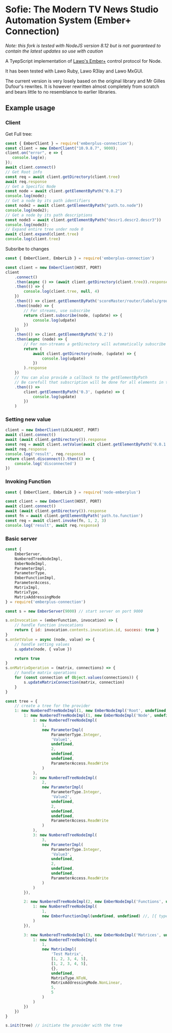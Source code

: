 # Sofie: The Modern TV News Studio Automation System (Ember+ Connection)

_Note: this fork is tested with NodeJS version 8.12 but is not guaranteed to contain the latest updates so use with caution_

A TyepScript implementation of [Lawo's Ember+](https://github.com/Lawo/ember-plus) control protocol for Node.

It has been tested with Lawo Ruby, Lawo R3lay and Lawo MxGUI.

The current version is very losely based on the original library and Mr Gilles Dufour's rewrites. It is however rewritten
almost completely from scratch and bears little to no resemblance to earlier libraries.

## Example usage

### Client

Get Full tree:

```javascript
const { EmberClient } = require('emberplus-connection');
const client = new EmberClient("10.9.8.7", 9000);
client.on("error", e => {
   console.log(e);
});
await client.connect()
// Get Root info
const req = await client.getDirectory(client.tree)
await req.response
// Get a Specific Node
const node = await client.getElementByPath("0.0.2")
console.log(node);
// Get a node by its path identifiers
const node2 = await client.getElementByPath("path.to.node"))
console.log(node2);
// Get a node by its path descriptions
const node3 = await client.getElementByPath("descr1.descr2.descr3"))
console.log(node3);
// Expand entire tree under node 0
await client.expand(client.tree)
console.log(client.tree)
```

Subsribe to changes

```javascript
const { EmberClient, EmberLib } = require('emberplus-connection')

const client = new EmberClient(HOST, PORT)
client
	.connect()
	.then(async () => (await client.getDirectory(client.tree)).response)
	.then(() => {
		console.log(client.tree, null, 4)
	})
	.then(() => client.getElementByPath('scoreMaster/router/labels/group 1'))
	.then((node) => {
		// For streams, use subscribe
		return client.subscribe(node, (update) => {
			console.log(udpate)
		})
	})
	.then(() => client.getElementByPath('0.2'))
	.then(async (node) => {
		// For non-streams a getDirectory will automatically subscribe for update
		return (
			await client.getDirectory(node, (update) => {
				console.log(udpate)
			})
		).response
	})
	// You can also provide a callback to the getElementByPath
	// Be carefull that subscription will be done for all elements in the path
	.then(() =>
		client.getElementByPath('0.3', (update) => {
			console.log(update)
		})
	)
```

### Setting new value

```javascript
client = new EmberClient(LOCALHOST, PORT)
await client.connect()
await (await client.getDirectory()).response
const req = await client.setValue(await client.getElementByPath('0.0.1'), 'gdnet')
await req.response
console.log('result', req.response)
return client.disconnect().then(() => {
	console.log('disconnected')
})
```

### Invoking Function

```javascript
const { EmberClient, EmberLib } = require('node-emberplus')

const client = new EmberClient(HOST, PORT)
await client.connect()
await (await client.getDirectory()).response
const fn = await client.getElementByPath('path.to.function')
const req = await client.invoke(fn, 1, 2, 3)
console.log('result', await req.response)
```

### Basic server

```javascript
const {
	EmberServer,
	NumberedTreeNodeImpl,
	EmberNodeImpl,
	ParameterImpl,
	ParameterType,
	EmberFunctionImpl,
	ParameterAccess,
	MatrixImpl,
	MatrixType,
	MatrixAddressingMode
} = require('emberplus-connection')

const s = new EmberServer(9000) // start server on port 9000

s.onInvocation = (emberFunction, invocation) => {
	// handle function invocations
	return { id: invocation.contents.invocation.id, success: true }
}
s.onSetValue = async (node, value) => {
	// handle setting values
	s.update(node, { value })

	return true
}
s.onMatrixOperation = (matrix, connections) => {
	// handle matrix operations
	for (const connection of Object.values(connections)) {
		s.updateMatrixConnection(matrix, connection)
	}
}

const tree = {
	// create a tree for the provider
	1: new NumberedTreeNodeImpl(1, new EmberNodeImpl('Root', undefined, undefined, true), {
		1: new NumberedTreeNodeImpl(1, new EmberNodeImpl('Node', undefined, undefined, true), {
			1: new NumberedTreeNodeImpl(
				1,
				new ParameterImpl(
					ParameterType.Integer,
					'Value1',
					undefined,
					2,
					undefined,
					undefined,
					ParameterAccess.ReadWrite
				)
			),
			2: new NumberedTreeNodeImpl(
				2,
				new ParameterImpl(
					ParameterType.Integer,
					'Value2',
					undefined,
					2,
					undefined,
					undefined,
					ParameterAccess.ReadWrite
				)
			),
			3: new NumberedTreeNodeImpl(
				3,
				new ParameterImpl(
					ParameterType.Integer,
					'Value3',
					undefined,
					2,
					undefined,
					undefined,
					ParameterAccess.ReadWrite
				)
			)
		}),

		2: new NumberedTreeNodeImpl(2, new EmberNodeImpl('Functions', undefined, undefined, true), {
			1: new NumberedTreeNodeImpl(
				1,
				new EmberFunctionImpl(undefined, undefined) //, [{ type: ParameterType.Boolean, name: 'Test' }])
			)
		}),

		3: new NumberedTreeNodeImpl(3, new EmberNodeImpl('Matrices', undefined, undefined, true), {
			1: new NumberedTreeNodeImpl(
				1,
				new MatrixImpl(
					'Test Matrix',
					[1, 2, 3, 4, 5],
					[1, 2, 3, 4, 5],
					{},
					undefined,
					MatrixType.NToN,
					MatrixAddressingMode.NonLinear,
					5,
					5
				)
			)
		})
	})
}

s.init(tree) // initiate the provider with the tree
```
